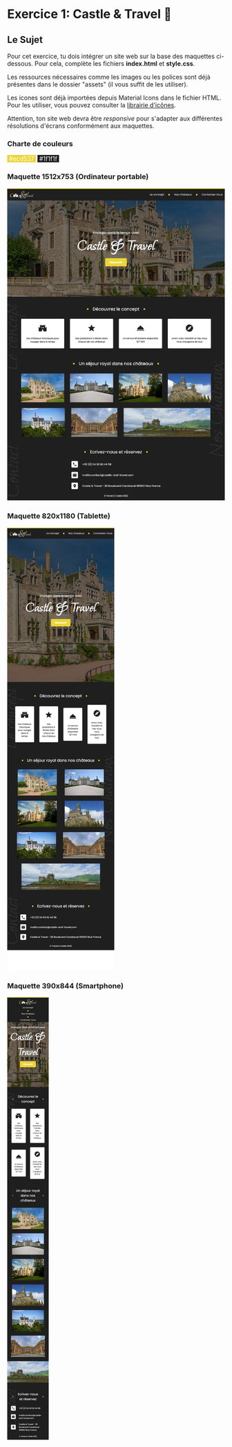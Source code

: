 # Exercice 1: Castle & Travel 🏰

## Le Sujet

Pour cet exercice, tu dois intégrer un site web sur la base des maquettes ci-dessous. Pour cela, complète les fichiers **index.html** et **style.css**.

Les ressources nécessaires comme les images ou les polices sont déjà présentes dans le dossier "assets" (il vous suffit de les utiliser).

Les icones sont déjà importées depuis Material Icons dans le fichier HTML. Pour les utiliser, vous pouvez consulter la [librairie d'icônes](https://fonts.google.com/icons).

Attention, ton site web devra être _responsive_ pour s'adapter aux différentes résolutions d'écrans conformément aux maquettes.

### Charte de couleurs

<span style="background-color: #ecd537; color: white;">&nbsp;#ecd537&nbsp;</span> <span style="background-color: #1f1f1f; color: white;">&nbsp;#1f1f1f&nbsp;</span>

### Maquette 1512x753 (Ordinateur portable)

![Maquette ordinateur portable](./maquettes/1512x753.png)

### Maquette 820x1180 (Tablette)

![Maquette ordinateur portable](./maquettes/820x1180.png)

### Maquette 390x844 (Smartphone)

![Maquette ordinateur portable](./maquettes/390x844.png)
